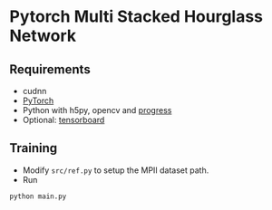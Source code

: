 # Pytorch Multi Stacked Hourglass Network

## Requirements
- cudnn
- [PyTorch](http://pytorch.org/)
- Python with h5py, opencv and [progress](https://anaconda.org/conda-forge/progress)
- Optional: [tensorboard](https://www.tensorflow.org/get_started/summaries_and_tensorboard) 

## Training
- Modify `src/ref.py` to setup the MPII dataset path. 
- Run
```
python main.py
```

